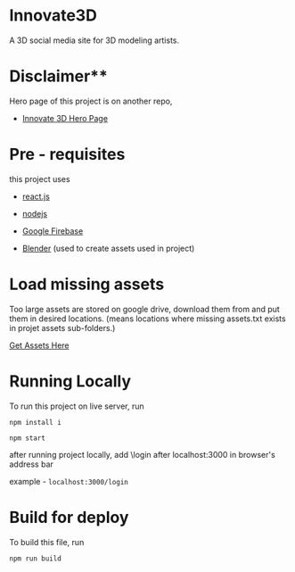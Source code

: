 # Innovate3D
A 3D social media site for 3D modeling artists.

# Disclaimer**

Hero page of this project is on another repo,

- [Innovate 3D Hero Page](https://github.com/prasadcode58/Innovate3D-Hero-Page)

# Pre - requisites

this project uses

- [react.js](https://react.dev/)

- [nodejs](https://nodejs.org/en)

- [Google Firebase](https://firebase.google.com/docs)

- [Blender](https://www.blender.org/) (used to create assets used in project)

# Load missing assets

Too large assets are stored on google drive, download them from and put them in desired locations.
(means locations where missing assets.txt exists in projet assets sub-folders.)

[Get Assets Here](https://drive.google.com/drive/folders/1v-56Jl7OHwCsQd8nC9RDKb1IZ5q1QwZ0?usp=sharing)

# Running Locally

To run this project on live server, run

`npm install i`

`npm start`

after running project locally, add \login after localhost:3000 in browser's address bar

example - `localhost:3000/login`

# Build for deploy

To build this file, run

`npm run build`
